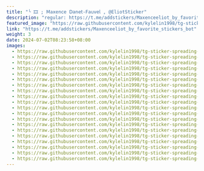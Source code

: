 ```yaml
---
title: "╰ 🎞 ; 𝖬𝖺𝗑𝖾𝗇𝖼𝖾 𝖣𝖺𝗇𝖾𝗍-𝖥𝖺𝗎𝗏𝖾𝗅 , @EliotSticker"
description: "regular: https://t.me/addstickers/Maxenceeliot_by_favorite_stickers_bot"
featured_image: "https://raw.githubusercontent.com/kylelin1998/tg-sticker-spreading-worldwide-images/main/img/0cbc656c-223d-4120-9e1e-4d99bf6b8118.jpg"
link: "https://t.me/addstickers/Maxenceeliot_by_favorite_stickers_bot"
weight: 3
date: 2024-07-02T08:23:58+08:00
images:
  - https://raw.githubusercontent.com/kylelin1998/tg-sticker-spreading-worldwide-images/main/img/0cbc656c-223d-4120-9e1e-4d99bf6b8118.jpg
  - https://raw.githubusercontent.com/kylelin1998/tg-sticker-spreading-worldwide-images/main/img/77321ee3-43bf-438e-ad8d-5231d0059c67.jpg
  - https://raw.githubusercontent.com/kylelin1998/tg-sticker-spreading-worldwide-images/main/img/7ca913ff-1059-467f-a99f-e26152301384.jpg
  - https://raw.githubusercontent.com/kylelin1998/tg-sticker-spreading-worldwide-images/main/img/e8d38cf5-4cff-4ce1-9027-fe577dcc89b0.jpg
  - https://raw.githubusercontent.com/kylelin1998/tg-sticker-spreading-worldwide-images/main/img/7e6ce9db-8f6d-4521-bcb7-c504957cb05c.jpg
  - https://raw.githubusercontent.com/kylelin1998/tg-sticker-spreading-worldwide-images/main/img/305dab8d-c5b3-48c7-acd6-a74c66ba5ac3.jpg
  - https://raw.githubusercontent.com/kylelin1998/tg-sticker-spreading-worldwide-images/main/img/5b74b164-b946-4a91-bbc8-d1722b985ef1.jpg
  - https://raw.githubusercontent.com/kylelin1998/tg-sticker-spreading-worldwide-images/main/img/a9a253fd-5e31-45b8-a468-cb47a92181b8.jpg
  - https://raw.githubusercontent.com/kylelin1998/tg-sticker-spreading-worldwide-images/main/img/531dcc9a-7395-4d28-bb83-6234b5768bb0.jpg
  - https://raw.githubusercontent.com/kylelin1998/tg-sticker-spreading-worldwide-images/main/img/71782742-2caf-42a1-8f24-ef7ef7ade1b7.jpg
  - https://raw.githubusercontent.com/kylelin1998/tg-sticker-spreading-worldwide-images/main/img/b7c93c91-84e5-4832-8d99-1e38304eda63.jpg
  - https://raw.githubusercontent.com/kylelin1998/tg-sticker-spreading-worldwide-images/main/img/3031f5a7-0c1d-42f4-8c80-90d4983084d2.jpg
  - https://raw.githubusercontent.com/kylelin1998/tg-sticker-spreading-worldwide-images/main/img/54ee4356-6b32-4cd1-9c2c-964dafcdf58a.jpg
  - https://raw.githubusercontent.com/kylelin1998/tg-sticker-spreading-worldwide-images/main/img/71a5c8ab-38df-48d4-92ad-a1ad2fa44934.jpg
  - https://raw.githubusercontent.com/kylelin1998/tg-sticker-spreading-worldwide-images/main/img/0a61ab5c-90fb-4c61-ba31-031a3d8d9405.jpg
  - https://raw.githubusercontent.com/kylelin1998/tg-sticker-spreading-worldwide-images/main/img/874652a5-a0ab-4ccf-97d9-3d447c27872a.jpg
  - https://raw.githubusercontent.com/kylelin1998/tg-sticker-spreading-worldwide-images/main/img/abde0e99-880b-495e-ab67-497270b7c815.jpg
  - https://raw.githubusercontent.com/kylelin1998/tg-sticker-spreading-worldwide-images/main/img/47e39bfb-c863-4420-8ffa-d1a8e57495a2.jpg
  - https://raw.githubusercontent.com/kylelin1998/tg-sticker-spreading-worldwide-images/main/img/e22ed201-5c62-4d8f-9f77-710f4b1606c2.jpg
  - https://raw.githubusercontent.com/kylelin1998/tg-sticker-spreading-worldwide-images/main/img/e7cb78be-c219-4913-9c53-9be770a340fe.jpg
---
```

